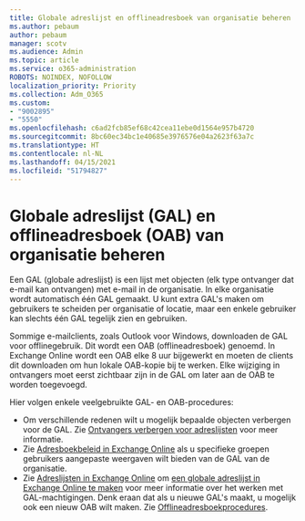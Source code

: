 ```yaml
---
title: Globale adreslijst en offlineadresboek van organisatie beheren
ms.author: pebaum
author: pebaum
manager: scotv
ms.audience: Admin
ms.topic: article
ms.service: o365-administration
ROBOTS: NOINDEX, NOFOLLOW
localization_priority: Priority
ms.collection: Adm_O365
ms.custom:
- "9002895"
- "5550"
ms.openlocfilehash: c6ad2fcb85ef68c42cea11ebe0d1564e957b4720
ms.sourcegitcommit: 8bc60ec34bc1e40685e3976576e04a2623f63a7c
ms.translationtype: HT
ms.contentlocale: nl-NL
ms.lasthandoff: 04/15/2021
ms.locfileid: "51794827"
---
```

# <a name="managing-organization-global-address-list-gal-and-offline-address-book-oab"></a>Globale adreslijst (GAL) en offlineadresboek (OAB) van organisatie beheren

Een GAL (globale adreslijst) is een lijst met objecten (elk type ontvanger dat e-mail kan ontvangen) met e-mail in de organisatie. In elke organisatie wordt automatisch één GAL gemaakt. U kunt extra GAL's maken om gebruikers te scheiden per organisatie of locatie, maar een enkele gebruiker kan slechts één GAL tegelijk zien en gebruiken.

Sommige e-mailclients, zoals Outlook voor Windows, downloaden de GAL voor offlinegebruik. Dit wordt een OAB (offlineadresboek) genoemd. In Exchange Online wordt een OAB elke 8 uur bijgewerkt en moeten de clients dit downloaden om hun lokale OAB-kopie bij te werken. Elke wijziging in ontvangers moet eerst zichtbaar zijn in de GAL om later aan de OAB te worden toegevoegd.

Hier volgen enkele veelgebruikte GAL- en OAB-procedures:

- Om verschillende redenen wilt u mogelijk bepaalde objecten verbergen voor de GAL. Zie [Ontvangers verbergen voor adreslijsten](https://docs.microsoft.com/exchange/address-books/address-lists/manage-address-lists#hide-recipients-from-address-lists) voor meer informatie.
- Zie [Adresboekbeleid in Exchange Online](https://docs.microsoft.com/exchange/address-books/address-book-policies/address-book-policies) als u specifieke groepen gebruikers aangepaste weergaven wilt bieden van de GAL van de organisatie.
- Zie [Adreslijsten in Exchange Online](https://docs.microsoft.com/exchange/address-books/address-lists/address-lists) om [een globale adreslijst in Exchange Online te maken](https://docs.microsoft.com/exchange/address-books/address-lists/create-global-address-list) voor meer informatie over het werken met GAL-machtigingen. Denk eraan dat als u nieuwe GAL's maakt, u mogelijk ook een nieuw OAB wilt maken. Zie [Offlineadresboekprocedures](https://docs.microsoft.com/exchange/address-books/offline-address-books/offline-address-book-procedures).
